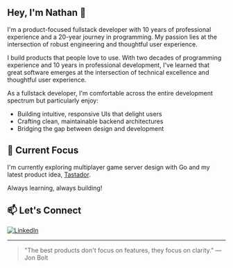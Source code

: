 ## Hey, I'm Nathan 👋

I'm a product-focused fullstack developer with 10 years of professional experience and a 20-year journey in programming. My passion lies at the intersection of robust engineering and thoughtful user experience.

I build products that people love to use. With two decades of programming experience and 10 years in professional development, I've learned that great software emerges at the intersection of technical excellence and thoughtful user experience.

As a fullstack developer, I'm comfortable across the entire development spectrum but particularly enjoy:
- Building intuitive, responsive UIs that delight users
- Crafting clean, maintainable backend architectures
- Bridging the gap between design and development

## 🔭 Current Focus

I'm currently exploring multiplayer game server design with Go and my latest product idea, [Tastador](https://tastador.com/).

Always learning, always building!

## 📫 Let's Connect

[![LinkedIn](https://img.shields.io/badge/LinkedIn-0077B5?style=for-the-badge&logo=linkedin&logoColor=white)](https://linkedin.com/in/nddr)

---

> "The best products don't focus on features, they focus on clarity." — Jon Bolt
